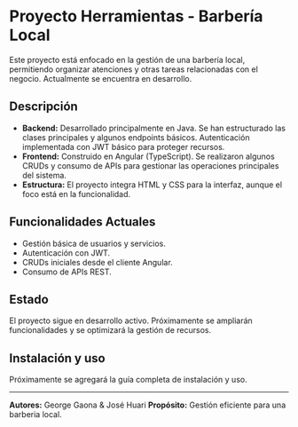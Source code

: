 # Proyecto Herramientas - Barbería Local

Este proyecto está enfocado en la gestión de una barbería local, permitiendo organizar atenciones y otras tareas relacionadas con el negocio. Actualmente se encuentra en desarrollo.

## Descripción

- **Backend:** Desarrollado principalmente en Java. Se han estructurado las clases principales y algunos endpoints básicos. Autenticación implementada con JWT básico para proteger recursos.
- **Frontend:** Construido en Angular (TypeScript). Se realizaron algunos CRUDs y consumo de APIs para gestionar las operaciones principales del sistema.
- **Estructura:** El proyecto integra HTML y CSS para la interfaz, aunque el foco está en la funcionalidad.

## Funcionalidades Actuales

- Gestión básica de usuarios y servicios.
- Autenticación con JWT.
- CRUDs iniciales desde el cliente Angular.
- Consumo de APIs REST.

## Estado

El proyecto sigue en desarrollo activo. Próximamente se ampliarán funcionalidades y se optimizará la gestión de recursos.

## Instalación y uso
Próximamente se agregará la guía completa de instalación y uso.

---

**Autores:** George Gaona & José Huari 
**Propósito:** Gestión eficiente para una barberia local.
